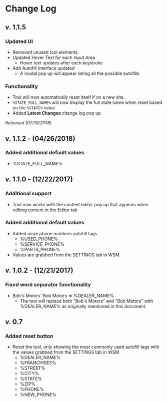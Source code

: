 # Change Log

## v. 1.1.5

### Updated UI

* Removed unused tool elements.
* Updated Hover Text for each Input Area
  * Hover text updates after each keystroke
* Add Autofill interface updated
  * A modal pop up will appear listing all the possible autofills

### Functionality

* Tool will now automatically reset itself if on a new site.
* `%STATE_FULL_NAME%` will now display the full state name when reset based on the `%STATE%` value.
* Added **Latest Changes** change log pop up

_Released \(07/10/2018\)_

## v. 1.1.2 - **\(04/26/2018\)**

### Added additional default values

* %STATE\_FULL\_NAME%

## v. 1.1.0 - **\(12/22/2017\)**

### Additional support

* Tool now works with the content editor pop up that appears when editing content in the Editor tab

### Added additional default values

* Added more phone numbers autofill tags.
  * %USED\_PHONE%
  * %SERVICE\_PHONE%
  * %PARTS\_PHONE%
* Values are grabbed from the SETTINGS tab in WSM.

## v. 1.0.2 - **\(12/21/2017\)**

### Fixed word separator functionality

* Bob's Motors\`\`Bob Motors =&gt; %DEALER\_NAME%
  * The tool will replace both "Bob's Motors" and "Bob Motors" with %DEALER\_NAME% as originally mentioned in this document.

## v. 0.7

### Added reset button

* Reset the tool, only showing the most commonly used autofill tags with the values grabbed from the SETTINGS tab in WSM
  * %DEALER\_NAME%
  * %FRANCHISES%
  * %STREET%
  * %CITY%
  * %STATE%
  * %ZIP%
  * %PHONE%
  * %NEW\_PHONE%

